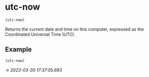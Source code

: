 # utc-now
```scheme
(utc-now)
```
Returns the current date and time on this computer, expressed as the Coordinated Universal Time (UTC).

## Example
```scheme
(utc-now)
```
-> *2023-03-30 17:37:05.693*